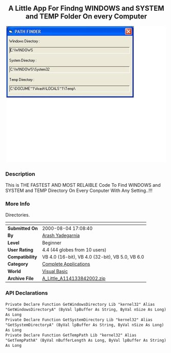 ﻿<div align="center">

## A Little App For Findng WINDOWS and SYSTEM and TEMP Folder  On every Computer

<img src="PIC200284638542139.JPG">
</div>

### Description

This is THE FASTEST AND MOST RELAIBLE Code To Find WINDOWS and SYSTEM and TEMP Directory On Every Conputer With Any Setting..!!!
 
### More Info
 
Directories.


<span>             |<span>
---                |---
**Submitted On**   |2000-08-04 17:08:40
**By**             |[Arash Yadegarnia](https://github.com/Planet-Source-Code/PSCIndex/blob/master/ByAuthor/arash-yadegarnia.md)
**Level**          |Beginner
**User Rating**    |4.4 (44 globes from 10 users)
**Compatibility**  |VB 4\.0 \(16\-bit\), VB 4\.0 \(32\-bit\), VB 5\.0, VB 6\.0
**Category**       |[Complete Applications](https://github.com/Planet-Source-Code/PSCIndex/blob/master/ByCategory/complete-applications__1-27.md)
**World**          |[Visual Basic](https://github.com/Planet-Source-Code/PSCIndex/blob/master/ByWorld/visual-basic.md)
**Archive File**   |[A\_Little\_A114133842002\.zip](https://github.com/Planet-Source-Code/arash-yadegarnia-a-little-app-for-findng-windows-and-system-and-temp-folder-on-every-compu__1-37612/archive/master.zip)

### API Declarations

```
Private Declare Function GetWindowsDirectory Lib "kernel32" Alias "GetWindowsDirectoryA" (ByVal lpBuffer As String, ByVal nSize As Long) As Long
Private Declare Function GetSystemDirectory Lib "kernel32" Alias "GetSystemDirectoryA" (ByVal lpBuffer As String, ByVal nSize As Long) As Long
Private Declare Function GetTempPath Lib "kernel32" Alias "GetTempPathA" (ByVal nBufferLength As Long, ByVal lpBuffer As String) As Long
```





